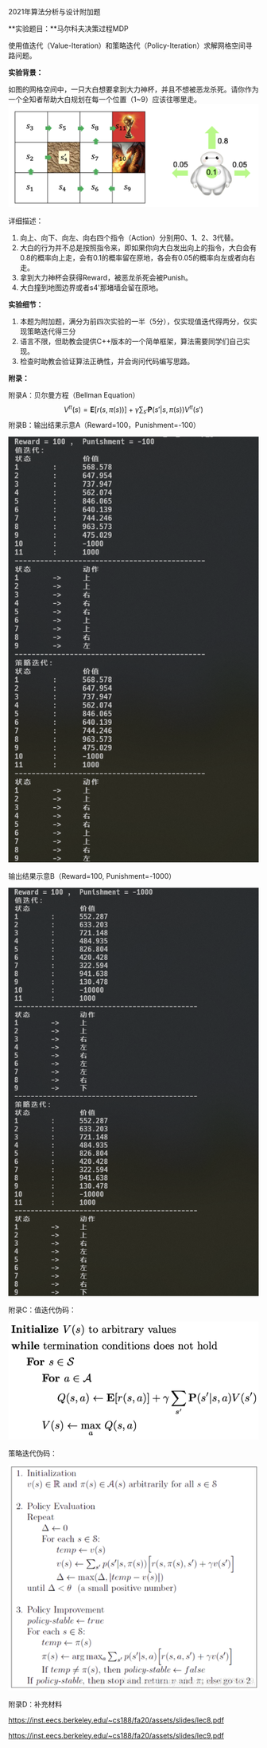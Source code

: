 2021年算法分析与设计附加题

**实验题目：**马尔科夫决策过程MDP

使用值迭代（Value-Iteration）和策略迭代（Policy-Iteration）求解网格空间寻路问题。



**实验背景：**

如图的网格空间中，一只大白想要拿到大力神杯，并且不想被恶龙杀死。请你作为一个全知者帮助大白规划在每一个位置（1~9）应该往哪里走。![img](README.assets/1528422-20200730144515534-1187760883.png)

详细描述：

1. 向上、向下、向左、向右四个指令（Action）分别用0、1、2、3代替。
2. 大白的行为并不总是按照指令来，即如果你向大白发出向上的指令，大白会有0.8的概率向上走，会有0.1的概率留在原地，各会有0.05的概率向左或者向右走。
3. 拿到大力神杯会获得Reward，被恶龙杀死会被Punish。
4. 大白撞到地图边界或者s4'那堵墙会留在原地。



**实验细节：**

1. 本题为附加题，满分为前四次实验的一半（5分），仅实现值迭代得两分，仅实现策略迭代得三分
2. 语言不限，但助教会提供C++版本的一个简单框架，算法需要同学们自己实现。
3. 检查时助教会验证算法正确性，并会询问代码编写思路。



**附录：**

附录A：贝尔曼方程（Bellman Equation）
$$
V^\pi(s)=\mathbf{E}[r(s,\pi(s))]+\gamma\sum_{s'}\mathbf{P}(s'|s,\pi(s))V^\pi(s')
$$
附录B：输出结果示意A（Reward=100，Punishment=-100）

![image-20210606143749657](README.assets/image-20210606143749657.png)

输出结果示意B（Reward=100, Punishment=-1000）

![image-20210606143557324](README.assets/image-20210606143557324.png)

附录C：值迭代伪码：

![img](README.assets/1528422-20200521104834995-318853874.png)

策略迭代伪码：

![在这里插入图片描述](README.assets/20200606161030653.png)

附录D：补充材料

https://inst.eecs.berkeley.edu/~cs188/fa20/assets/slides/lec8.pdf

https://inst.eecs.berkeley.edu/~cs188/fa20/assets/slides/lec9.pdf